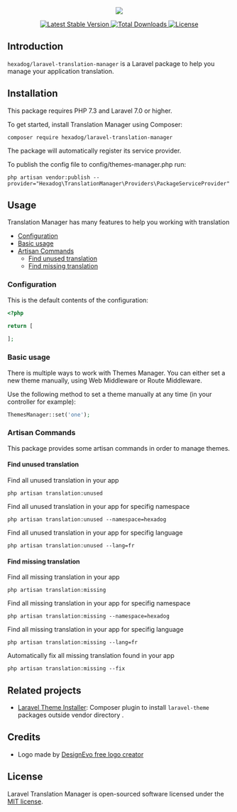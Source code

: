 <p align="center"><img src="https://i.ibb.co/RbnsDrr/logo.png"></p>

<p align="center">
    <a href="https://packagist.org/packages/hexadog/laravel-translation-manager">
        <img src="https://poser.pugx.org/hexadog/laravel-translation-manager/v" alt="Latest Stable Version">
    </a>
    <a href="https://packagist.org/packages/hexadog/laravel-translation-manager">
        <img src="https://poser.pugx.org/hexadog/laravel-translation-manager/downloads" alt="Total Downloads">
    </a>
    <a href="https://packagist.org/packages/hexadog/laravel-themes-manager">
        <img src="https://poser.pugx.org/hexadog/laravel-translation-manager/license" alt="License">
    </a>
</p>

<!-- omit in toc -->
## Introduction
<code>hexadog/laravel-translation-manager</code> is a Laravel package to help you manage your application translation.

<!-- omit in toc -->
## Installation
This package requires PHP 7.3 and Laravel 7.0 or higher.

To get started, install Translation Manager using Composer:
```shell
composer require hexadog/laravel-translation-manager
```

The package will automatically register its service provider.

To publish the config file to config/themes-manager.php run:
```shell
php artisan vendor:publish --provider="Hexadog\TranslationManager\Providers\PackageServiceProvider"
```

<!-- omit in toc -->
## Usage
Translation Manager has many features to help you working with translation

- [Configuration](#configuration)
- [Basic usage](#basic-usage)
- [Artisan Commands](#artisan-commands)
  - [Find unused translation](#find-unused-translation)
  - [Find missing translation](#find-missing-translation)

### Configuration
This is the default contents of the configuration:
```php
<?php

return [
    
];
```

### Basic usage
There is multiple ways to work with Themes Manager. You can either set a new theme manually, using Web Middleware or Route Middleware.

Use the following method to set a theme manually at any time (in your controller for example):
```php
ThemesManager::set('one');
```

### Artisan Commands
This package provides some artisan commands in order to manage themes.

#### Find unused translation
Find all unused translation in your app
```shell
php artisan translation:unused
```

Find all unused translation in your app for specifig namespace
```shell
php artisan translation:unused --namespace=hexadog
```

Find all unused translation in your app for specifig language
```shell
php artisan translation:unused --lang=fr
```


#### Find missing translation
Find all missing translation in your app
```shell
php artisan translation:missing
```

Find all missing translation in your app for specifig namespace
```shell
php artisan translation:missing --namespace=hexadog
```

Find all missing translation in your app for specifig language
```shell
php artisan translation:missing --lang=fr
```

Automatically fix all missing translation found in your app
```shell
php artisan translation:missing --fix
```

<!-- omit in toc -->
## Related projects
- [Laravel Theme Installer](https://github.com/hexadog/laravel-theme-installer): Composer plugin to install `laravel-theme` packages outside vendor directory .

<!-- omit in toc -->
## Credits
- Logo made by [DesignEvo free logo creator](https://www.designevo.com/logo-maker/)

<!-- omit in toc -->
## License
Laravel Translation Manager is open-sourced software licensed under the [MIT license](LICENSE).